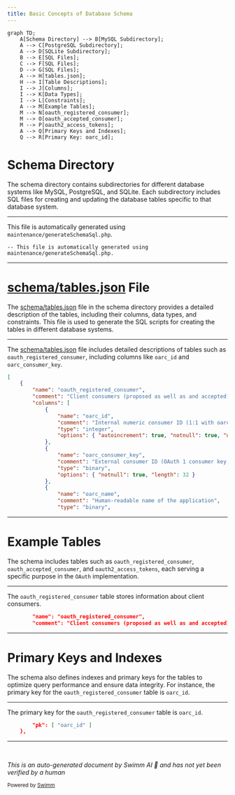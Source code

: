 ```yaml
---
title: Basic Concepts of Database Schema
---
```

```mermaid
graph TD;
    A[Schema Directory] --> B[MySQL Subdirectory];
    A --> C[PostgreSQL Subdirectory];
    A --> D[SQLite Subdirectory];
    B --> E[SQL Files];
    C --> F[SQL Files];
    D --> G[SQL Files];
    A --> H[tables.json];
    H --> I[Table Descriptions];
    I --> J[Columns];
    I --> K[Data Types];
    I --> L[Constraints];
    A --> M[Example Tables];
    M --> N[oauth_registered_consumer];
    M --> O[oauth_accepted_consumer];
    M --> P[oauth2_access_tokens];
    A --> Q[Primary Keys and Indexes];
    Q --> R[Primary Key: oarc_id];
```

# Schema Directory

The schema directory contains subdirectories for different database systems like MySQL, PostgreSQL, and SQLite. Each subdirectory includes SQL files for creating and updating the database tables specific to that database system.

<SwmSnippet path="/schema/mysql/tables-generated.sql" line="1">

---

This file is automatically generated using <SwmToken path="schema/mysql/tables-generated.sql" pos="1:14:18" line-data="-- This file is automatically generated using maintenance/generateSchemaSql.php.">`maintenance/generateSchemaSql.php`</SwmToken>.

```plsql
-- This file is automatically generated using maintenance/generateSchemaSql.php.
```

---

</SwmSnippet>

# <SwmPath>[schema/tables.json](schema/tables.json)</SwmPath> File

The <SwmPath>[schema/tables.json](schema/tables.json)</SwmPath> file in the schema directory provides a detailed description of the tables, including their columns, data types, and constraints. This file is used to generate the SQL scripts for creating the tables in different database systems.

<SwmSnippet path="/schema/tables.json" line="1">

---

The <SwmPath>[schema/tables.json](schema/tables.json)</SwmPath> file includes detailed descriptions of tables such as <SwmToken path="schema/tables.json" pos="3:7:7" line-data="		&quot;name&quot;: &quot;oauth_registered_consumer&quot;,">`oauth_registered_consumer`</SwmToken>, including columns like <SwmToken path="schema/tables.json" pos="7:7:7" line-data="				&quot;name&quot;: &quot;oarc_id&quot;,">`oarc_id`</SwmToken> and <SwmToken path="schema/tables.json" pos="8:22:22" line-data="				&quot;comment&quot;: &quot;Internal numeric consumer ID (1:1 with oarc_consumer_key)&quot;,">`oarc_consumer_key`</SwmToken>.

```json
[
	{
		"name": "oauth_registered_consumer",
		"comment": "Client consumers (proposed as well as and accepted)",
		"columns": [
			{
				"name": "oarc_id",
				"comment": "Internal numeric consumer ID (1:1 with oarc_consumer_key)",
				"type": "integer",
				"options": { "autoincrement": true, "notnull": true, "unsigned": true }
			},
			{
				"name": "oarc_consumer_key",
				"comment": "External consumer ID (OAuth 1 consumer key, OAuth 2 client ID)",
				"type": "binary",
				"options": { "notnull": true, "length": 32 }
			},
			{
				"name": "oarc_name",
				"comment": "Human-readable name of the application",
				"type": "binary",
```

---

</SwmSnippet>

# Example Tables

The schema includes tables such as <SwmToken path="schema/tables.json" pos="3:7:7" line-data="		&quot;name&quot;: &quot;oauth_registered_consumer&quot;,">`oauth_registered_consumer`</SwmToken>, <SwmToken path="schema/mysql/tables-generated.sql" pos="42:7:7" line-data="CREATE TABLE /*_*/oauth_accepted_consumer (">`oauth_accepted_consumer`</SwmToken>, and <SwmToken path="schema/mysql/tables-generated.sql" pos="62:7:7" line-data="CREATE TABLE /*_*/oauth2_access_tokens (">`oauth2_access_tokens`</SwmToken>, each serving a specific purpose in the <SwmToken path="schema/tables.json" pos="14:14:14" line-data="				&quot;comment&quot;: &quot;External consumer ID (OAuth 1 consumer key, OAuth 2 client ID)&quot;,">`OAuth`</SwmToken> implementation.

<SwmSnippet path="/schema/tables.json" line="3">

---

The <SwmToken path="schema/tables.json" pos="3:7:7" line-data="		&quot;name&quot;: &quot;oauth_registered_consumer&quot;,">`oauth_registered_consumer`</SwmToken> table stores information about client consumers.

```json
		"name": "oauth_registered_consumer",
		"comment": "Client consumers (proposed as well as and accepted)",
```

---

</SwmSnippet>

# Primary Keys and Indexes

The schema also defines indexes and primary keys for the tables to optimize query performance and ensure data integrity. For instance, the primary key for the <SwmToken path="schema/tables.json" pos="3:7:7" line-data="		&quot;name&quot;: &quot;oauth_registered_consumer&quot;,">`oauth_registered_consumer`</SwmToken> table is <SwmToken path="schema/tables.json" pos="7:7:7" line-data="				&quot;name&quot;: &quot;oarc_id&quot;,">`oarc_id`</SwmToken>.

<SwmSnippet path="/schema/tables.json" line="173">

---

The primary key for the <SwmToken path="schema/tables.json" pos="3:7:7" line-data="		&quot;name&quot;: &quot;oauth_registered_consumer&quot;,">`oauth_registered_consumer`</SwmToken> table is <SwmToken path="schema/tables.json" pos="173:9:9" line-data="		&quot;pk&quot;: [ &quot;oarc_id&quot; ]">`oarc_id`</SwmToken>.

```json
		"pk": [ "oarc_id" ]
	},
```

---

</SwmSnippet>

&nbsp;

*This is an auto-generated document by Swimm AI 🌊 and has not yet been verified by a human*

<SwmMeta version="3.0.0" repo-id="Z2l0aHViJTNBJTNBbWVkaWF3aWtpLWV4dGVuc2lvbnMtT0F1dGglM0ElM0FTd2ltbS1EZW1v" repo-name="mediawiki-extensions-OAuth"><sup>Powered by [Swimm](/)</sup></SwmMeta>
